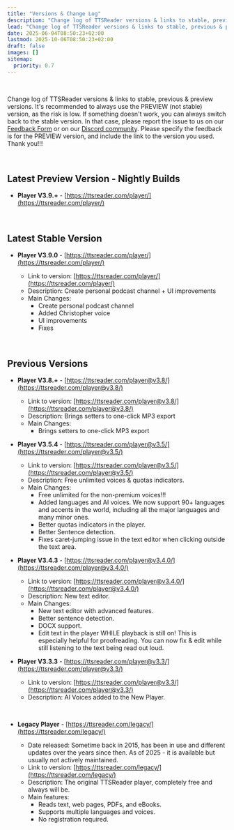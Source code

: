 ```yaml
---
title: "Versions & Change Log"
description: "Change log of TTSReader versions & links to stable, previous & preview versions"
lead: "Change log of TTSReader versions & links to stable, previous & preview versions"
date: 2025-06-04T08:50:23+02:00
lastmod: 2025-10-06T08:50:23+02:00
draft: false
images: []
sitemap:
  priority: 0.7
---
```


<br/>

Change log of TTSReader versions & links to stable, previous & preview versions. It's recommended to always use the PREVIEW (not stable) version, as the risk is low. If something doesn't work, you can always switch back to the stable version. In that case, please report the issue to us on our [Feedback Form](https://docs.google.com/forms/d/e/1FAIpQLSecnm9ZnFje9S6OSSQqP4Ts4av-hSmhAUbuLvQAojWUdckAtg/viewform?usp=sf_link) or on our [Discord community](https://discord.gg/GQT5f5kM). Please specify the feedback is for the PREVIEW version, and include the link to the version you used. Thank you!!!

<br/>

## Latest Preview Version - Nightly Builds

* **Player V3.9.+** - [https://ttsreader.com/player/](https://ttsreader.com/player/)

<br/>

## Latest Stable Version

* **Player V3.9.0** - [https://ttsreader.com/player/](https://ttsreader.com/player/)

  * Link to version: [https://ttsreader.com/player/](https://ttsreader.com/player/)
  * Description: Create personal podcast channel + UI improvements
  * Main Changes:
    * Create personal podcast channel
    * Added Christopher voice
    * UI improvements
    * Fixes

<br/>


## Previous Versions



* **Player V3.8.+** - [https://ttsreader.com/player@v3.8/](https://ttsreader.com/player@v3.8/)

  * Link to version: [https://ttsreader.com/player@v3.8/](https://ttsreader.com/player@v3.8/)
  * Description: Brings setters to one-click MP3 export
  * Main Changes:
    * Brings setters to one-click MP3 export


* **Player V3.5.4** - [https://ttsreader.com/player@v3.5/](https://ttsreader.com/player@v3.5/)

  * Link to version: [https://ttsreader.com/player@v3.5/](https://ttsreader.com/player@v3.5/)
  * Description: Free unlimited voices & quotas indicators.
  * Main Changes:
    * Free unlimited for the non-premium voices!!!
    * Added languages and AI voices. We now support 90+ languages and accents in the world, including all the major languages and many minor ones.
    * Better quotas indicators in the player.
    * Better Sentence detection.
    * Fixes caret-jumping issue in the text editor when clicking outside the text area.


* **Player V3.4.3** - [https://ttsreader.com/player@v3.4.0/](https://ttsreader.com/player@v3.4.0/)

  * Link to version: [https://ttsreader.com/player@v3.4.0/](https://ttsreader.com/player@v3.4.0/)
  * Description: New text editor.
  * Main Changes:
    * New text editor with advanced features.
    * Better sentence detection.
    * DOCX support.
    * Edit text in the player WHILE playback is still on! This is especially helpful for proofreading. You can now fix & edit while still listening to the text being read out loud.

* **Player V3.3.3** - [https://ttsreader.com/player@v3.3/](https://ttsreader.com/player@v3.3/)

  * Link to version: [https://ttsreader.com/player@v3.3/](https://ttsreader.com/player@v3.3/)
  * Description: AI Voices added to the New Player.

<br/>


* **Legacy Player** - [https://ttsreader.com/legacy/](https://ttsreader.com/legacy/)

  * Date released: Sometime back in 2015, has been in use and different updates over the years since then. As of 2025 - it is available but usually not actively maintained.
  * Link to version: [https://ttsreader.com/legacy/](https://ttsreader.com/legacy/)
  * Description: The original TTSReader player, completely free and always will be.
  * Main features:
    * Reads text, web pages, PDFs, and eBooks.
    * Supports multiple languages and voices.
    * No registration required.
